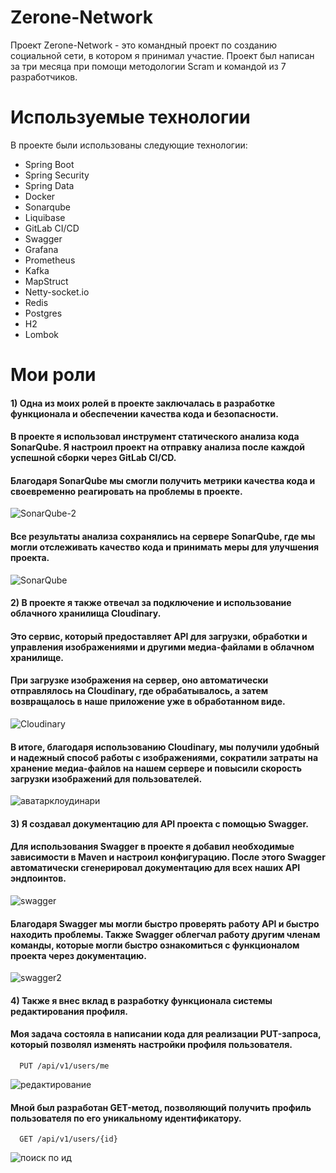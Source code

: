 # Zerone-Network

Проект Zerone-Network - это командный проект по созданию социальной сети, в котором я принимал участие. Проект был написан за три месяца при помощи методологии Scram и командой из 7 разработчиков.

# Используемые технологии
В проекте были использованы следующие технологии:

* Spring Boot
* Spring Security
* Spring Data
* Docker
* Sonarqube
* Liquibase
* GitLab CI/CD
* Swagger
* Grafana
* Prometheus
* Kafka
* MapStruct
* Netty-socket.io
* Redis
* Postgres
* H2
* Lombok
# Мои роли
#### 1) Одна из моих ролей в проекте заключалась в разработке функционала и обеспечении качества кода и безопасности. 
#### В проекте я использовал инструмент статического анализа кода SonarQube. Я настроил проект на отправку анализа после каждой успешной сборки через GitLab CI/CD. 
#### Благодаря SonarQube мы смогли получить метрики качества кода и своевременно реагировать на проблемы в проекте.
![SonarQube-2](https://user-images.githubusercontent.com/119599047/235305777-c70d582a-2205-41b3-872c-b0607f82e94d.png)
#### Все результаты анализа сохранялись на сервере SonarQube, где мы могли отслеживать качество кода и принимать меры для улучшения проекта.
![SonarQube](https://user-images.githubusercontent.com/119599047/235305787-16c4a070-7732-460e-bda8-46559fae782b.png)

#### 2) В проекте я также отвечал за подключение и использование облачного хранилища Cloudinary.
#### Это сервис, который предоставляет API для загрузки, обработки и управления изображениями и другими медиа-файлами в облачном хранилище.
#### При загрузке изображения на сервер, оно автоматически отправлялось на Cloudinary, где обрабатывалось, а затем возвращалось в наше приложение уже в обработанном виде.
![Cloudinary](https://user-images.githubusercontent.com/119599047/235305915-9064f835-3dfb-4170-8b37-b8eec67f6520.png)
#### В итоге, благодаря использованию Cloudinary, мы получили удобный и надежный способ работы с изображениями, сократили затраты на хранение медиа-файлов на нашем сервере и повысили скорость загрузки изображений для пользователей.
![аватарклоудинари](https://user-images.githubusercontent.com/119599047/235305926-e2ffe2a6-0b3a-4ca3-877e-544f1116a241.png)

#### 3) Я создавал документацию для API проекта с помощью Swagger.
#### Для использования Swagger в проекте я добавил необходимые зависимости в Maven и настроил конфигурацию. После этого Swagger автоматически сгенерировал документацию для всех наших API эндпоинтов.
![swagger](https://user-images.githubusercontent.com/119599047/235306549-8c7ae3b8-65a3-4cdc-ac8f-4d16a44a09c1.png)
#### Благодаря Swagger мы могли быстро проверять работу API и быстро находить проблемы. Также Swagger облегчал работу другим членам команды, которые могли быстро ознакомиться с функционалом проекта через документацию.
![swagger2](https://user-images.githubusercontent.com/119599047/235306571-9da7df7d-4ca1-46ea-9886-5d583f5985fb.png)
#### 4) Также я внес вклад в разработку функционала системы редактирования профиля.
#### Моя задача состояла в написании кода для реализации PUT-запроса, который позволял изменять настройки профиля пользователя.
```
  PUT /api/v1/users/me
```
![редактирование](https://user-images.githubusercontent.com/119599047/235307564-74a192be-6a2a-4d12-ab18-46144db6cd11.png)
#### Мной был разработан GET-метод, позволяющий получить профиль пользователя по его уникальному идентификатору.
```
  GET /api/v1/users/{id}
```
![поиск по ид](https://user-images.githubusercontent.com/119599047/235307573-06a7ea6a-2dde-492b-a6c8-d28bc107f253.png)





